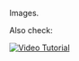 Images.


Also check:

[![Video Tutorial](https://github.com/kevinakasam/BeltDrivenEnder3/blob/main/Pictures/YT_Video.JPG)](https://www.youtube.com/watch?v=bxTwFCPEIgg&t=1s)
